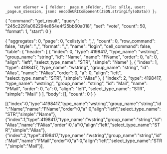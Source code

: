         var oServer = { folder: _page.m_sFolder, file: sFile, user: _page.m_sSession, json: encodeURIComponent(JSON.stringify(oData)) };
 

{
    "command": "get_result",
    "query": "245c2291a062294e854e4f25bb60a018",
    "set": "vote",
    "count": 50,
    "format": 1,
    "start": 0
}

{
    "aggregates": 0,
    "page": 0,
    "cellstyle": ",,",
    "count": 0,
    "row_command": false,
    "style": ",,",
    "format": ",,",
    "name": "login",
    "cell_command": false,
    "table": {
        "header": [
            {
                "index": 0,
                "type": 4198417,
                "type_name": "wstring",
                "group_name": "string",
                "id": "Name",
                "name": "FName",
                "order": 0,
                "a": 0,
                "align": "left",
                "select_type_name": "STR",
                "simple": "Name"
            },
            {
                "index": 1,
                "type": 4198417,
                "type_name": "wstring",
                "group_name": "string",
                "id": "Alias",
                "name": "FAlias",
                "order": 0,
                "a": 0,
                "align": "left",
                "select_type_name": "STR",
                "simple": "Alias"
            },
            {
                "index": 2,
                "type": 4198417,
                "type_name": "wstring",
                "group_name": "string",
                "id": "Mail",
                "name": "FMail",
                "order": 0,
                "a": 0,
                "align": "left",
                "select_type_name": "STR",
                "simple": "Mail"
            }
        ],
        "body": [],
        "count": 0
    }
}


[{"index":0,"type":4198417,"type_name":"wstring","group_name":"string","id":"Name","name":"FName","order":0,"a":0,"align":"left","select_type_name":"STR","simple":"Name"},
{"index":1,"type":4198417,"type_name":"wstring","group_name":"string","id":"Alias","name":"FAlias","order":0,"a":0,"align":"left","select_type_name":"STR","simple":"Alias"},
{"index":2,"type":4198417,"type_name":"wstring","group_name":"string","id":"Mail","name":"FMail","order":0,"a":0,"align":"left","select_type_name":"STR","simple":"Mail"}],